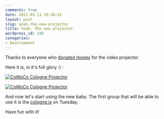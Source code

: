 ```yaml
---
comments: true
date: 2011-03-11 19:36:51
layout: post
slug: yeah-the-new-projector
title: Yeah. The new projector.
wordpress_id: 349
categories:
- Development
---
```


Thanks to everyone who [donated money](http://bitboxer.de/2011/03/09/a-video-projector-for-cowoco/)
for the video projector.

Here it is, in it's full glory :) :

[![CoWoCo Cologne Projector](http://farm6.static.flickr.com/5217/5518143748_565de09262.jpg)](http://www.flickr.com/photos/wannawork/5518143748/)

[![CoWoCo Cologne Projector](http://farm6.static.flickr.com/5016/5517552345_1c2004f080.jpg)](http://www.flickr.com/photos/wannawork/5517552345/)

And now let's start using the new baby. The first group that will be able to
use it is the [cologne.js](http://colognejs.de) on Tuesday. 

Have fun with it!
